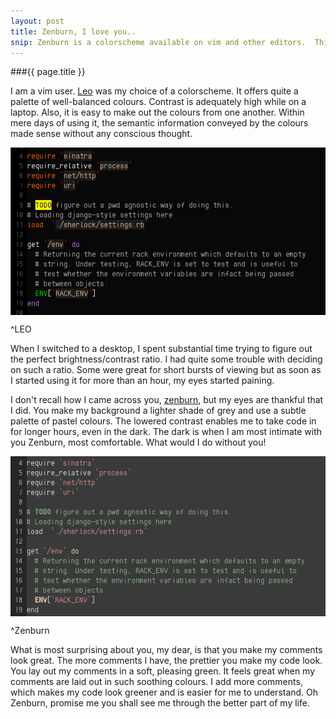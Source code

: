 ```yaml
---
layout: post
title: Zenburn, I love you..
snip: Zenburn is a colorscheme available on vim and other editors.  This post describes why I find it one of the best ones around and how it makes me a better programmer.
---
```


###{{ page.title }}

I am a vim user.  [Leo][1] was my choice of a colorscheme.  It offers quite a palette of well-balanced colours.  Contrast is adequately high while on a laptop.  Also, it is easy to make out the colours from one another.  Within mere days of using it, the semantic information conveyed by the colours made sense without any conscious thought. 

<img align="center" src="/images/leo_screen.png" alt="Ruby code on leo"/>

^LEO

When I switched to a desktop, I spent substantial time trying to figure out the perfect brightness/contrast ratio.  I had quite some trouble with deciding on such a ratio.  Some were great for short bursts of viewing but as soon as I started using it for more than an hour, my eyes started paining. 

I don't recall how I came across you, [zenburn][2], but my eyes are thankful that I did.  You make my background a lighter shade of grey and use a subtle palette of pastel colours.  The lowered contrast enables me to take code in for longer hours, even in the dark.  The dark is when I am most intimate with you Zenburn, most comfortable.  What would I do without you!

<img align=center src="/images/zenburn_screen.png" alt="Ruby code on zenburn"/>

^Zenburn 

What is most surprising about you, my dear, is that you make my comments look great.  The more comments I have, the prettier you make my code look.  You lay out my comments in a soft, pleasing green.  It feels great when my comments are laid out in such soothing colours.  I add more comments, which makes my code look greener and is easier for me to understand.  Oh Zenburn, promise me you shall see me through the better part of my life. 

[1]:http://www.vim.org/scripts/script.php?script_id=2156
[2]:http://slinky.imukuppi.org/zenburnpage/
